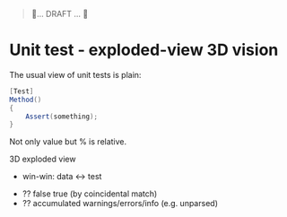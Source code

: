 > 🚧... DRAFT ... 🚧

# Unit test - exploded-view 3D vision

The usual view of unit tests is plain:

```csharp
[Test]
Method()
{
    Assert(something);
}
```

Not only value but % is relative.

3D exploded view

+ win-win: data <-> test
* ?? false true (by coincidental match)
* ?? accumulated warnings/errors/info (e.g. unparsed)

